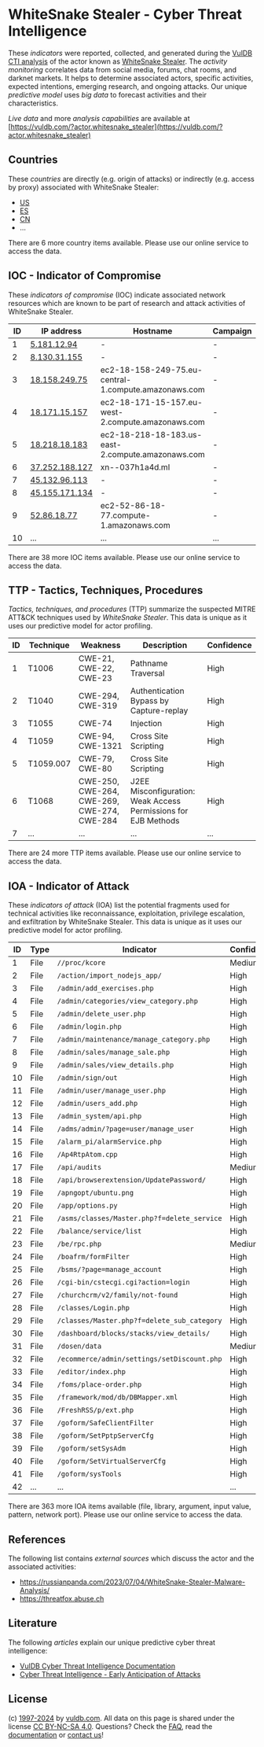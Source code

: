 # WhiteSnake Stealer - Cyber Threat Intelligence

These _indicators_ were reported, collected, and generated during the [VulDB CTI analysis](https://vuldb.com/?kb.cti) of the actor known as [WhiteSnake Stealer](https://vuldb.com/?actor.whitesnake_stealer). The _activity monitoring_ correlates data from social media, forums, chat rooms, and darknet markets. It helps to determine associated actors, specific activities, expected intentions, emerging research, and ongoing attacks. Our unique _predictive model_ uses _big data_ to forecast activities and their characteristics.

_Live data_ and more _analysis capabilities_ are available at [https://vuldb.com/?actor.whitesnake_stealer](https://vuldb.com/?actor.whitesnake_stealer)

## Countries

These _countries_ are directly (e.g. origin of attacks) or indirectly (e.g. access by proxy) associated with WhiteSnake Stealer:

* [US](https://vuldb.com/?country.us)
* [ES](https://vuldb.com/?country.es)
* [CN](https://vuldb.com/?country.cn)
* ...

There are 6 more country items available. Please use our online service to access the data.

## IOC - Indicator of Compromise

These _indicators of compromise_ (IOC) indicate associated network resources which are known to be part of research and attack activities of WhiteSnake Stealer.

ID | IP address | Hostname | Campaign | Confidence
-- | ---------- | -------- | -------- | ----------
1 | [5.181.12.94](https://vuldb.com/?ip.5.181.12.94) | - | - | High
2 | [8.130.31.155](https://vuldb.com/?ip.8.130.31.155) | - | - | High
3 | [18.158.249.75](https://vuldb.com/?ip.18.158.249.75) | ec2-18-158-249-75.eu-central-1.compute.amazonaws.com | - | Medium
4 | [18.171.15.157](https://vuldb.com/?ip.18.171.15.157) | ec2-18-171-15-157.eu-west-2.compute.amazonaws.com | - | Medium
5 | [18.218.18.183](https://vuldb.com/?ip.18.218.18.183) | ec2-18-218-18-183.us-east-2.compute.amazonaws.com | - | Medium
6 | [37.252.188.127](https://vuldb.com/?ip.37.252.188.127) | xn--037h1a4d.ml | - | High
7 | [45.132.96.113](https://vuldb.com/?ip.45.132.96.113) | - | - | High
8 | [45.155.171.134](https://vuldb.com/?ip.45.155.171.134) | - | - | High
9 | [52.86.18.77](https://vuldb.com/?ip.52.86.18.77) | ec2-52-86-18-77.compute-1.amazonaws.com | - | Medium
10 | ... | ... | ... | ...

There are 38 more IOC items available. Please use our online service to access the data.

## TTP - Tactics, Techniques, Procedures

_Tactics, techniques, and procedures_ (TTP) summarize the suspected MITRE ATT&CK techniques used by _WhiteSnake Stealer_. This data is unique as it uses our predictive model for actor profiling.

ID | Technique | Weakness | Description | Confidence
-- | --------- | -------- | ----------- | ----------
1 | T1006 | CWE-21, CWE-22, CWE-23 | Pathname Traversal | High
2 | T1040 | CWE-294, CWE-319 | Authentication Bypass by Capture-replay | High
3 | T1055 | CWE-74 | Injection | High
4 | T1059 | CWE-94, CWE-1321 | Cross Site Scripting | High
5 | T1059.007 | CWE-79, CWE-80 | Cross Site Scripting | High
6 | T1068 | CWE-250, CWE-264, CWE-269, CWE-274, CWE-284 | J2EE Misconfiguration: Weak Access Permissions for EJB Methods | High
7 | ... | ... | ... | ...

There are 24 more TTP items available. Please use our online service to access the data.

## IOA - Indicator of Attack

These _indicators of attack_ (IOA) list the potential fragments used for technical activities like reconnaissance, exploitation, privilege escalation, and exfiltration by WhiteSnake Stealer. This data is unique as it uses our predictive model for actor profiling.

ID | Type | Indicator | Confidence
-- | ---- | --------- | ----------
1 | File | `//proc/kcore` | Medium
2 | File | `/action/import_nodejs_app/` | High
3 | File | `/admin/add_exercises.php` | High
4 | File | `/admin/categories/view_category.php` | High
5 | File | `/admin/delete_user.php` | High
6 | File | `/admin/login.php` | High
7 | File | `/admin/maintenance/manage_category.php` | High
8 | File | `/admin/sales/manage_sale.php` | High
9 | File | `/admin/sales/view_details.php` | High
10 | File | `/admin/sign/out` | High
11 | File | `/admin/user/manage_user.php` | High
12 | File | `/admin/users_add.php` | High
13 | File | `/admin_system/api.php` | High
14 | File | `/adms/admin/?page=user/manage_user` | High
15 | File | `/alarm_pi/alarmService.php` | High
16 | File | `/Ap4RtpAtom.cpp` | High
17 | File | `/api/audits` | Medium
18 | File | `/api/browserextension/UpdatePassword/` | High
19 | File | `/apngopt/ubuntu.png` | High
20 | File | `/app/options.py` | High
21 | File | `/asms/classes/Master.php?f=delete_service` | High
22 | File | `/balance/service/list` | High
23 | File | `/be/rpc.php` | Medium
24 | File | `/boafrm/formFilter` | High
25 | File | `/bsms/?page=manage_account` | High
26 | File | `/cgi-bin/cstecgi.cgi?action=login` | High
27 | File | `/churchcrm/v2/family/not-found` | High
28 | File | `/classes/Login.php` | High
29 | File | `/classes/Master.php?f=delete_sub_category` | High
30 | File | `/dashboard/blocks/stacks/view_details/` | High
31 | File | `/dosen/data` | Medium
32 | File | `/ecommerce/admin/settings/setDiscount.php` | High
33 | File | `/editor/index.php` | High
34 | File | `/foms/place-order.php` | High
35 | File | `/framework/mod/db/DBMapper.xml` | High
36 | File | `/FreshRSS/p/ext.php` | High
37 | File | `/goform/SafeClientFilter` | High
38 | File | `/goform/SetPptpServerCfg` | High
39 | File | `/goform/setSysAdm` | High
40 | File | `/goform/SetVirtualServerCfg` | High
41 | File | `/goform/sysTools` | High
42 | ... | ... | ...

There are 363 more IOA items available (file, library, argument, input value, pattern, network port). Please use our online service to access the data.

## References

The following list contains _external sources_ which discuss the actor and the associated activities:

* https://russianpanda.com/2023/07/04/WhiteSnake-Stealer-Malware-Analysis/
* https://threatfox.abuse.ch

## Literature

The following _articles_ explain our unique predictive cyber threat intelligence:

* [VulDB Cyber Threat Intelligence Documentation](https://vuldb.com/?kb.cti)
* [Cyber Threat Intelligence - Early Anticipation of Attacks](https://www.scip.ch/en/?labs.20201022)

## License

(c) [1997-2024](https://vuldb.com/?kb.changelog) by [vuldb.com](https://vuldb.com/?kb.about). All data on this page is shared under the license [CC BY-NC-SA 4.0](https://creativecommons.org/licenses/by-nc-sa/4.0/). Questions? Check the [FAQ](https://vuldb.com/?kb.faq), read the [documentation](https://vuldb.com/?kb) or [contact us](https://vuldb.com/?contact)!
